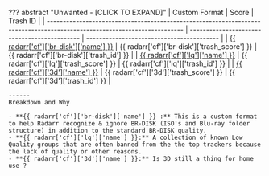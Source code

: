 ??? abstract "Unwanted - [CLICK TO EXPAND]"
    | Custom Format                                                                                                            | Score                                        | Trash ID                                  |
    | ------------------------------------------------------------------------------------------------------------------------ | -------------------------------------------- | ----------------------------------------- |
    | [{{ radarr['cf']['br-disk']['name'] }}](/Radarr/Radarr-collection-of-custom-formats/#br-disk)                            | {{ radarr['cf']['br-disk']['trash_score'] }} | {{ radarr['cf']['br-disk']['trash_id'] }} |
    | [{{ radarr['cf']['lq']['name'] }}](/Radarr/Radarr-collection-of-custom-formats/#lq)                                      | {{ radarr['cf']['lq']['trash_score'] }}      | {{ radarr['cf']['lq']['trash_id'] }}      |
    | [{{ radarr['cf']['3d']['name'] }}](/Radarr/Radarr-collection-of-custom-formats/#3d)                                      | {{ radarr['cf']['3d']['trash_score'] }}      | {{ radarr['cf']['3d']['trash_id'] }}      |

    ------
    Breakdown and Why

    - **{{ radarr['cf']['br-disk']['name'] }} :** This is a custom format to help Radarr recognize & ignore BR-DISK (ISO's and Blu-ray folder structure) in addition to the standard BR-DISK quality.
    - **{{ radarr['cf']['lq']['name'] }}:** A collection of known Low Quality groups that are often banned from the the top trackers because the lack of quality or other reasons.
    - **{{ radarr['cf']['3d']['name'] }}:** Is 3D still a thing for home use ?
